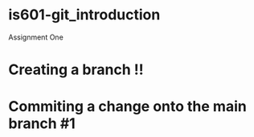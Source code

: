 # is601-git_introduction
Assignment One 

# Creating a branch !!
# Commiting a change onto the main branch #1
